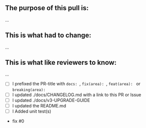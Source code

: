<!-- Thanks for contributing! -->

## The purpose of this pull is:
...

## This is what had to change:
...

## This is what like reviewers to know:
...




<!-- TASKMASTER: Mark what you have done, Remove unnecessary ones. Add new tasks that may fit -->
- [ ] I prefixed the PR-title with `docs: `, `fix(area): `, `feat(area): ` or `breaking(area): `
- [ ] I updated ./docs/CHANGELOG.md with a link to this PR or Issue
- [ ] I updated ./docs/v3-UPGRADE-GUIDE
- [ ] I updated the README.md
- [ ] I Added unit test(s)

<!-- Add a `- fix #_NUMBER_` line for every Issue this PR solves. Do not comma separate them -->
- fix #0
